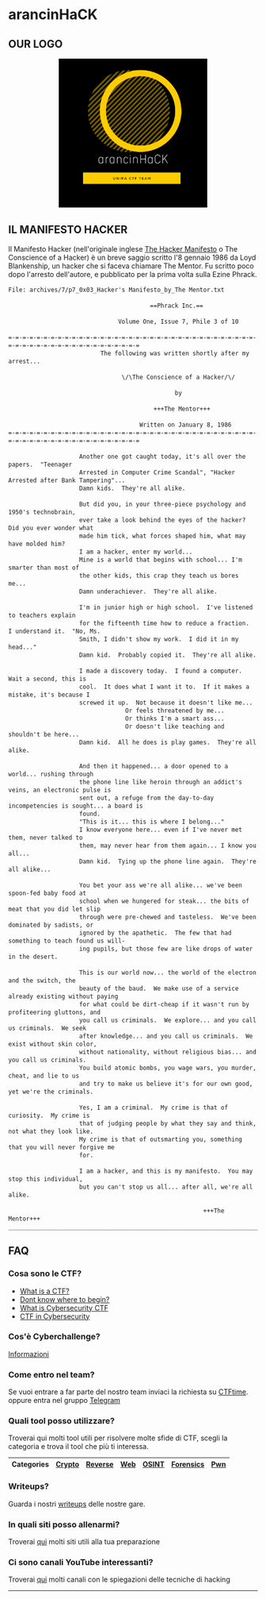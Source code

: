 # arancinHaCK

## OUR LOGO

<p align="center"> 
 <img src="https://github.com/fralabi/images/blob/main/ScimmiApparel(2).png" height="300" width="300"  style="align:center">
</p>
 
## IL MANIFESTO HACKER
Il Manifesto Hacker (nell'originale inglese [The Hacker Manifesto](https://en.wikipedia.org/wiki/Hacker_Manifesto) o The Conscience of a Hacker) è un breve saggio scritto l'8 gennaio 1986 da Loyd Blankenship, un hacker che si faceva chiamare The Mentor. Fu scritto poco dopo l'arresto dell'autore, e pubblicato per la prima volta sulla Ezine Phrack.

```
File: archives/7/p7_0x03_Hacker's Manifesto_by_The Mentor.txt

                                        ==Phrack Inc.==

                               Volume One, Issue 7, Phile 3 of 10

=-=-=-=-=-=-=-=-=-=-=-=-=-=-=-=-=-=-=-=-=-=-=-=-=-=-=-=-=-=-=-=-=-=-=-=-=-=-=-=-=-=-=-=-=-=-=-=-=-=-=-=-=-=
                          The following was written shortly after my arrest...

                                \/\The Conscience of a Hacker/\/

                                               by

                                         +++The Mentor+++

                                     Written on January 8, 1986
=-=-=-=-=-=-=-=-=-=-=-=-=-=-=-=-=-=-=-=-=-=-=-=-=-=-=-=-=-=-=-=-=-=-=-=-=-=-=-=-=-=-=-=-=-=-=-=-=-=-=-=-=-=

                    Another one got caught today, it's all over the papers.  "Teenager
                    Arrested in Computer Crime Scandal", "Hacker Arrested after Bank Tampering"...
                    Damn kids.  They're all alike.

                    But did you, in your three-piece psychology and 1950's technobrain,
                    ever take a look behind the eyes of the hacker?  Did you ever wonder what
                    made him tick, what forces shaped him, what may have molded him?
                    I am a hacker, enter my world...
                    Mine is a world that begins with school... I'm smarter than most of
                    the other kids, this crap they teach us bores me...
                    Damn underachiever.  They're all alike.

                    I'm in junior high or high school.  I've listened to teachers explain
                    for the fifteenth time how to reduce a fraction.  I understand it.  "No, Ms.
                    Smith, I didn't show my work.  I did it in my head..."
                    Damn kid.  Probably copied it.  They're all alike.

                    I made a discovery today.  I found a computer.  Wait a second, this is
                    cool.  It does what I want it to.  If it makes a mistake, it's because I
                    screwed it up.  Not because it doesn't like me...
                                 Or feels threatened by me...
                                 Or thinks I'm a smart ass...
                                 Or doesn't like teaching and shouldn't be here...
                    Damn kid.  All he does is play games.  They're all alike.

                    And then it happened... a door opened to a world... rushing through
                    the phone line like heroin through an addict's veins, an electronic pulse is
                    sent out, a refuge from the day-to-day incompetencies is sought... a board is
                    found.
                    "This is it... this is where I belong..."
                    I know everyone here... even if I've never met them, never talked to
                    them, may never hear from them again... I know you all...
                    Damn kid.  Tying up the phone line again.  They're all alike...

                    You bet your ass we're all alike... we've been spoon-fed baby food at
                    school when we hungered for steak... the bits of meat that you did let slip
                    through were pre-chewed and tasteless.  We've been dominated by sadists, or
                    ignored by the apathetic.  The few that had something to teach found us will-
                    ing pupils, but those few are like drops of water in the desert.

                    This is our world now... the world of the electron and the switch, the
                    beauty of the baud.  We make use of a service already existing without paying
                    for what could be dirt-cheap if it wasn't run by profiteering gluttons, and
                    you call us criminals.  We explore... and you call us criminals.  We seek
                    after knowledge... and you call us criminals.  We exist without skin color,
                    without nationality, without religious bias... and you call us criminals.
                    You build atomic bombs, you wage wars, you murder, cheat, and lie to us
                    and try to make us believe it's for our own good, yet we're the criminals.

                    Yes, I am a criminal.  My crime is that of curiosity.  My crime is
                    that of judging people by what they say and think, not what they look like.
                    My crime is that of outsmarting you, something that you will never forgive me
                    for.

                    I am a hacker, and this is my manifesto.  You may stop this individual,
                    but you can't stop us all... after all, we're all alike.

                                                       +++The Mentor+++
_________________________________________________________________________________________________________
```

## FAQ
### Cosa sono le CTF?
- [What is a CTF?](https://youtu.be/8ev9ZX9J45A)
- [Dont know where to begin?](https://csea-iitb.github.io/IITBreachers-wiki/2020/08/01/welcome.html)
- [What is Cybersecurity CTF ](https://startacybercareer.com/what-is-a-cybersecurity-capture-the-flag/)
- [CTF in Cybersecurity](https://www.meusec.com/ctf/capture-the-flags-in-cybersecurity/)

### Cos'è Cyberchallenge?
[Informazioni](https://github.com/fralabi/arancinHaCK-CTF/tree/main/Cyberchallenge)

### Come entro nel team?
Se vuoi entrare a far parte del nostro team inviaci la richiesta su [CTFtime](https://ctftime.org/team/170133).
oppure entra nel gruppo [Telegram](https://t.me/+lBiZDj-YWFBhMTE0)

### Quali tool posso utilizzare? 
Troverai qui molti tool utili per risolvere molte sfide di CTF, scegli la categoria e trova il tool che più ti interessa.

Categories | [Crypto](https://github.com/fralabi/v1770r14n1-CTF/tree/main/Crypto) | [Reverse](https://github.com/fralabi/v1770r14n1-CTF/tree/main/Reverse) | [Web](https://github.com/fralabi/v1770r14n1-CTF/tree/main/Web) | [OSINT](https://github.com/fralabi/v1770r14n1-CTF/tree/main/OSINT) | [Forensics](https://github.com/fralabi/v1770r14n1-CTF/tree/main/Forensics) | [Pwn](https://github.com/fralabi/arancinHaCK-CTF/tree/main/Pwn)<br>
--- | --- | --- | --- | --- | --- | --- |


### Writeups?
Guarda i nostri [writeups](https://github.com/fralabi/v1770r14n1-CTF/tree/main/Writeups) delle nostre gare.

### In quali siti posso allenarmi?

Troverai [qui](https://github.com/fralabi/v1770r14n1-CTF/tree/main/Sites) molti siti utili alla tua preparazione

### Ci sono canali YouTube interessanti?

Troverai [qui](https://github.com/fralabi/v1770r14n1-CTF/tree/main/YouTube) molti canali con le spiegazioni delle tecniche di hacking

______________________________________________________________________________________________________________________________________________________________

